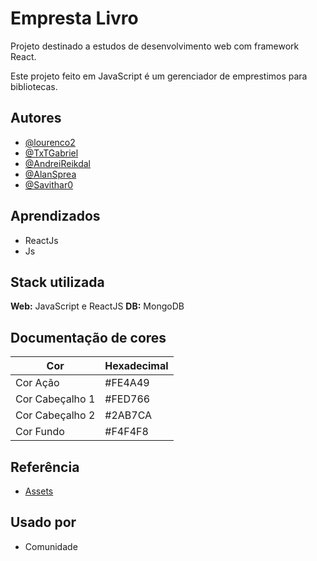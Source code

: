 # Empresta Livro

Projeto destinado a estudos de desenvolvimento web com framework React. 

Este projeto feito em JavaScript é um gerenciador de emprestimos para bibliotecas.





## Autores
  
- [@lourenco2](https://github.com/lourenco2)
- [@TxTGabriel](https://github.com/TxTGabriel)
- [@AndreiReikdal](https://github.com/AndreiReikdal)
- [@AlanSprea](https://github.com/Alansprea)
- [@Savithar0](https://github.com/Savithar0)


## Aprendizados

* ReactJs
* Js

## Stack utilizada

**Web:** JavaScript e ReactJS
**DB:** MongoDB


## Documentação de cores

| Cor               | Hexadecimal                                                |
| ----------------- | ---------------------------------------------------------------- |
| Cor Ação       | #FE4A49 |
| Cor Cabeçalho 1      | #FED766 |
| Cor Cabeçalho 2     | #2AB7CA |
| Cor Fundo      | #F4F4F8 |



## Referência

 - [Assets](https://fonts.google.com/icons?icon.query=men)


## Usado por


- Comunidade
